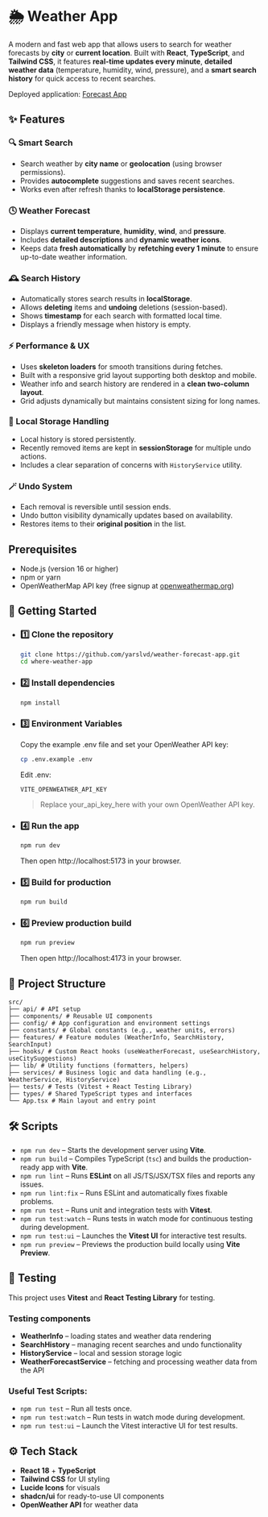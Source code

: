 # 🌦️ Weather App

A modern and fast web app that allows users to search for weather forecasts by **city** or **current location**. Built with **React**, **TypeScript**, and **Tailwind CSS**, it features **real-time updates every minute**, **detailed weather data** (temperature, humidity, wind, pressure), and a **smart search history** for quick access to recent searches.

Deployed application: [Forecast App](https://weather-forecast-app-eosin.vercel.app)

## ✨ Features

### 🔍 Smart Search

- Search weather by **city name** or **geolocation** (using browser permissions).
- Provides **autocomplete** suggestions and saves recent searches.
- Works even after refresh thanks to **localStorage persistence**.

### 🕓 Weather Forecast

- Displays **current temperature**, **humidity**, **wind**, and **pressure**.
- Includes **detailed descriptions** and **dynamic weather icons**.
- Keeps data **fresh automatically** by **refetching every 1 minute** to ensure up-to-date weather information.

### 🕰 Search History

- Automatically stores search results in **localStorage**.
- Allows **deleting** items and **undoing** deletions (session-based).
- Shows **timestamp** for each search with formatted local time.
- Displays a friendly message when history is empty.

### ⚡ Performance & UX

- Uses **skeleton loaders** for smooth transitions during fetches.
- Built with a responsive grid layout supporting both desktop and mobile.
- Weather info and search history are rendered in a **clean two-column layout**.
- Grid adjusts dynamically but maintains consistent sizing for long names.

### 🧠 Local Storage Handling

- Local history is stored persistently.
- Recently removed items are kept in **sessionStorage** for multiple undo actions.
- Includes a clear separation of concerns with `HistoryService` utility.

### 🪄 Undo System

- Each removal is reversible until session ends.
- Undo button visibility dynamically updates based on availability.
- Restores items to their **original position** in the list.

## Prerequisites

- Node.js (version 16 or higher)
- npm or yarn
- OpenWeatherMap API key (free signup at [openweathermap.org](https://openweathermap.org/api))

## 🚀 Getting Started

- ### 1️⃣ Clone the repository

  ```bash
  git clone https://github.com/yarslvd/weather-forecast-app.git
  cd where-weather-app
  ```

- ### 2️⃣ Install dependencies

  ```bash
  npm install
  ```

- ### 3️⃣ Environment Variables

  Copy the example .env file and set your OpenWeather API key:

  ```bash
  cp .env.example .env
  ```

  Edit .env:

  `VITE_OPENWEATHER_API_KEY`

  > Replace your_api_key_here with your own OpenWeather API key.

- ### 4️⃣ Run the app

  ```bash
  npm run dev
  ```

  Then open http://localhost:5173
  in your browser.

- ### 5️⃣ Build for production

  ```bash
  npm run build
  ```

- ### 6️⃣ Preview production build
  ```bash
  npm run preview
  ```
  Then open http://localhost:4173
  in your browser.

## 🧩 Project Structure

```
src/
├── api/ # API setup
├── components/ # Reusable UI components
├── config/ # App configuration and environment settings
├── constants/ # Global constants (e.g., weather units, errors)
├── features/ # Feature modules (WeatherInfo, SearchHistory, SearchInput)
├── hooks/ # Custom React hooks (useWeatherForecast, useSearchHistory, useCitySuggestions)
├── lib/ # Utility functions (formatters, helpers)
├── services/ # Business logic and data handling (e.g., WeatherService, HistoryService)
├── tests/ # Tests (Vitest + React Testing Library)
├── types/ # Shared TypeScript types and interfaces
└── App.tsx # Main layout and entry point
```

## 🛠️ Scripts

- `npm run dev` – Starts the development server using **Vite**.
- `npm run build` – Compiles TypeScript (`tsc`) and builds the production-ready app with **Vite**.
- `npm run lint` – Runs **ESLint** on all JS/TS/JSX/TSX files and reports any issues.
- `npm run lint:fix` – Runs ESLint and automatically fixes fixable problems.
- `npm run test` – Runs unit and integration tests with **Vitest**.
- `npm run test:watch` – Runs tests in watch mode for continuous testing during development.
- `npm run test:ui` – Launches the **Vitest UI** for interactive test results.
- `npm run preview` – Previews the production build locally using **Vite Preview**.

## 🧪 Testing

This project uses **Vitest** and **React Testing Library** for testing.

### Testing components

- **WeatherInfo** – loading states and weather data rendering
- **SearchHistory** – managing recent searches and undo functionality
- **HistoryService** – local and session storage logic
- **WeatherForecastService** – fetching and processing weather data from the API

### Useful Test Scripts:

- `npm run test` – Run all tests once.
- `npm run test:watch` – Run tests in watch mode during development.
- `npm run test:ui` – Launch the Vitest interactive UI for test results.

## ⚙️ Tech Stack

- **React 18** + **TypeScript**
- **Tailwind CSS** for UI styling
- **Lucide Icons** for visuals
- **shadcn/ui** for ready-to-use UI components
- **OpenWeather API** for weather data
